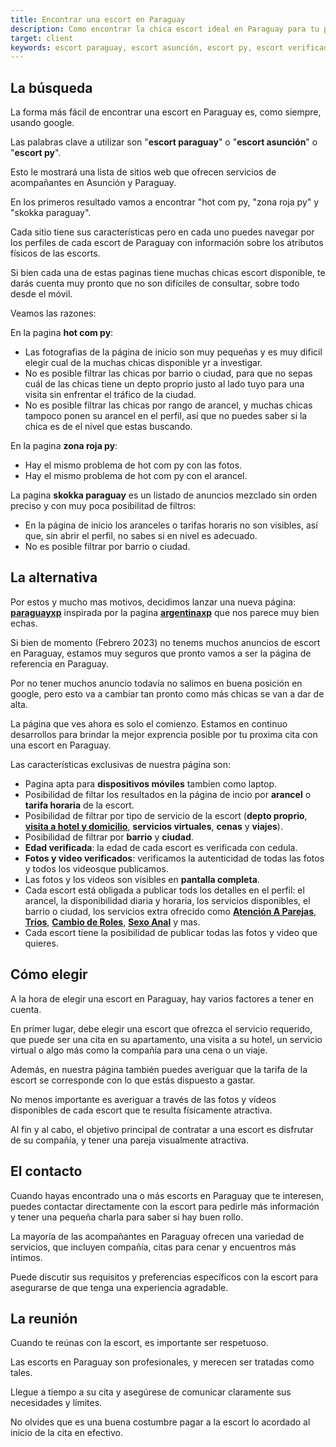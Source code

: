 ```yaml
---
title: Encontrar una escort en Paraguay
description: Como encontrar la chica escort ideal en Paraguay para tu proxima aventura
target: client
keywords: escort paraguay, escort asunción, escort py, escort verificada, edad verificada, foto verificada, video verificado, servicio escort , cita en apartamento, cita en hotel, servicios virtuales
---
```

## La búsqueda
La forma más fácil de encontrar una escort en Paraguay es, como siempre, usando google.

Las palabras clave a utilizar son "**escort paraguay**" o "**escort asunción**" o "**escort py**".

Esto le mostrará una lista de sitios web que ofrecen servicios de acompañantes en Asunción y Paraguay.

En los primeros resultado vamos a encontrar "hot com py, "zona roja py" y "skokka paraguay".

Cada sitio tiene sus características pero en cada uno puedes navegar por los perfiles de cada escort de Paraguay con información sobre los atributos físicos de las escorts.

Si bien cada una de estas paginas tiene muchas chicas escort disponible, te darás cuenta muy pronto que no son difíciles de consultar, sobre todo desde el móvil.

Veamos las razones:

En la pagina **hot com py**:
- Las fotografias de la página de inicio son muy pequeñas y es muy dificil elegir cual de la muchas chicas disponible yr a investigar.
- No es posible filtrar las chicas por barrio o ciudad, para que no sepas cuál de las chicas tiene un depto proprio justo al lado tuyo para una visita sin enfrentar el tráfico de la ciudad.
- No es posible filtrar las chicas por rango de arancel, y muchas chicas tampoco ponen su arancel en el perfil, así que no puedes saber si la chica es de el nivel que estas buscando.

En la pagina **zona roja py**:
- Hay el mismo problema de hot com py con las fotos.
- Hay el mismo problema de hot com py con el arancel.

La pagina **skokka paraguay** es un listado de anuncios mezclado sin orden preciso y con muy poca posibilitad de filtros:
- En la página de inicio los aranceles o tarifas horaris no son visibles, así que, sin abrir el perfil, no sabes si en nivel es adecuado.
- No es posible filtrar por barrio o ciudad.

## La alternativa
Por estos y mucho mas motivos, decidimos lanzar una nueva página: **[paraguayxp](/es)** inspirada por la pagina **[argentinaxp](https://argentinaxp.com)** que nos parece muy bien echas.

Si bien de momento (Febrero 2023) no tenems muchos anuncios de escort en Paraguay, estamos muy seguros que pronto vamos a ser la página de referencia en Paraguay.

Por no tener muchos anuncio todavía no salimos en buena posición en google, pero esto va a cambiar tan pronto como más chicas se van a dar de alta.

La página que ves ahora es solo el comienzo. Estamos en continuo desarrollos para brindar la mejor exprencia posible por tu proxima cita con una escort en Paraguay.

Las características exclusivas de nuestra página son:
- Pagina apta para **dispositivos móviles** tambien como laptop.
- Posibilidad de filtar los resultados en la página de incio por **arancel** o **tarifa horaria** de la escort.
- Posibilidad de filtrar por tipo de servicio de la escort (**depto proprio**, **[visita a hotel y domicilio](/es/area/outcall-only)**, **servicios virtuales**, **cenas** y **viajes**).
- Posibilidad de filtrar por **barrio** y **ciudad**.
- **Edad verificada**: la edad de cada escort es verificada con cedula.
- **Fotos y video verificados**: verificamos la autenticidad de todas las fotos y todos los videosque publicamos.
- Las fotos y los videos son visibles en **pantalla completa**. 
- Cada escort está obligada a publicar tods los detalles en el perfil: el arancel, la disponibilidad diaria y horaria, los servicios disponibles, el barrio o ciudad, los servicios extra ofrecido como **[Atención A Parejas](/es/extra/couple)**, **[Tríos](/es/extra/threesome)**, **[Cambio de Roles](/es/extra/role-play)**, **[Sexo Anal](/es/extra/full)** y mas.
- Cada escort tiene la posibilidad de publicar todas las fotos y video que quieres.

## Cómo elegir
A la hora de elegir una escort en Paraguay, hay varios factores a tener en cuenta.

En primer lugar, debe elegir una escort que ofrezca el servicio requerido, que puede ser una cita en su apartamento, una visita a su hotel, un servicio virtual o algo más como la compañía para una cena o un viaje.

Además, en nuestra página también puedes averiguar que la tarifa de la escort se corresponde con lo que estás dispuesto a gastar.

No menos importante es averiguar a través de las fotos y vídeos disponibles de cada escort que te resulta físicamente atractiva.

Al fin y al cabo, el objetivo principal de contratar a una escort es disfrutar de su compañía, y tener una pareja visualmente atractiva.

## El contacto
Cuando hayas encontrado una o más escorts en Paraguay que te interesen, puedes contactar directamente con la escort para pedirle más información y tener una pequeña charla para saber si hay buen rollo.

La mayoría de las acompañantes en Paraguay ofrecen una variedad de servicios, que incluyen compañía, citas para cenar y encuentros más íntimos.

Puede discutir sus requisitos y preferencias específicos con la escort para asegurarse de que tenga una experiencia agradable.

## La reunión
Cuando te reúnas con la escort, es importante ser respetuoso.

Las escorts en Paraguay son profesionales, y merecen ser tratadas como tales.

Llegue a tiempo a su cita y asegúrese de comunicar claramente sus necesidades y límites.

No olvides que es una buena costumbre pagar a la escort lo acordado al inicio de la cita en efectivo.

